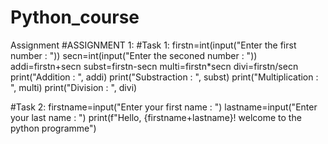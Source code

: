 # Python_course
Assignment
#ASSIGNMENT 1:
#Task 1:
firstn=int(input("Enter the first number : "))
secn=int(input("Enter the seconed number : "))
addi=firstn+secn
subst=firstn-secn
multi=firstn*secn
divi=firstn/secn
print("Addition : ", addi)
print("Substraction : ", subst)
print("Multiplication : ", multi)
print("Division : ", divi)

#Task 2:
firstname=input("Enter your first name : ")
lastname=input("Enter your last name : ")
print(f"Hello, {firstname+lastname}! welcome to the python programme")
